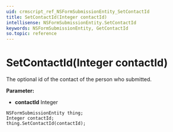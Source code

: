 ```yaml
---
uid: crmscript_ref_NSFormSubmissionEntity_SetContactId
title: SetContactId(Integer contactId)
intellisense: NSFormSubmissionEntity.SetContactId
keywords: NSFormSubmissionEntity, GetContactId
so.topic: reference
---
```


# SetContactId(Integer contactId)

The optional id of the contact of the person who submitted.

**Parameter:** 
* **contactId** Integer

```crmscript
NSFormSubmissionEntity thing;
Integer contactId;
thing.SetContactId(contactId);
```


